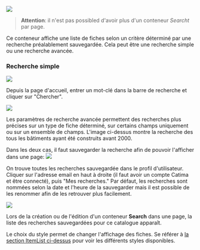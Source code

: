 ![](assets/pages/search_cont.png)
 
> **Attention**: il n'est pas possibled d'avoir plus d'un conteneur *Searcht* par page.

Ce conteneur affiche une liste de fiches selon un critère déterminé par une recherche préalablement sauvegardée. Cela peut être une recherche simple ou une recherche avancée. 

<a id="recherchesimple"></a>
### Recherche simple 

 ![](assets/search/recherche_simple.png)
 
Depuis la page d'accueil, entrer un mot-clé dans la barre de recherche et cliquer sur "Chercher".


<a id="rechercheavancee"></a>
 ![](assets/search/recherche_avancee.png)
 
Les paramètres de recherche avancée permettent des recherches plus précises sur un type de fiche déterminé, sur certains champs uniquement ou sur un ensemble de champs. L'image ci-dessus montre la recherche des tous les bâtiments ayant été construits avant 2000. 

Dans les deux cas, il faut sauvegarder la recherche afin de pouvoir l'afficher dans une page: ![](assets/search/sauv_recherche.png)

On trouve toutes les recherches sauvegardée dans le profil d'utilisateur. Cliquer sur l'adresse email en haut à droite (il faut avoir un compte Catima et être connecté), puis "Mes recherches." Par défaut, les recherches sont nommées selon la date et l'heure de la sauvegarder mais il est possible de les renommer afin de les retrouver plus facilement. 

![](assets/search/rename_search.png)

Lors de la création ou de l'édition d'un conteneur **Search** dans une page, la liste des recherches sauvegardées pour ce catalogue apparaît. 

Le choix du style permet de changer l'affichage des fiches. Se référer à [la section ItemList ci-dessus](#liste) pour voir les différents styles disponibles. 